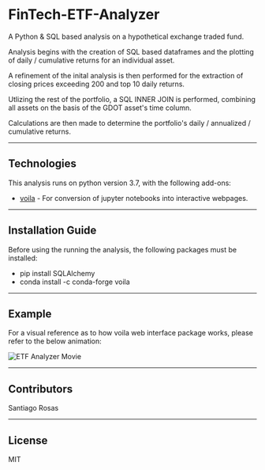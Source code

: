 # FinTech-ETF-Analyzer

A Python &amp; SQL based analysis on a hypothetical exchange traded fund.

Analysis begins with the creation of SQL based dataframes and the plotting of daily / cumulative returns for an individual asset.

A refinement of the inital analysis is then performed for the extraction of closing prices exceeding 200 and top 10 daily returns.

Utlizing the rest of the portfolio, a SQL INNER JOIN is performed, combining all assets on the basis of the GDOT asset's time column.

Calculations are then made to determine the portfolio's daily / annualized / cumulative returns.

---

## Technologies

This analysis runs on python version 3.7, with the following add-ons:


* [voila](https://voila.readthedocs.io/en/stable/index.html) - For conversion of jupyter notebooks into interactive webpages.


---

## Installation Guide

Before using the running the analysis, the following packages must be installed:

*    pip install SQLAlchemy
*    conda install -c conda-forge voila


---

## Example

For a visual reference as to how voila web interface package works, please refer to the below animation:

![ETF Analyzer Movie](resources/voila_demo.gif)


---

## Contributors

Santiago Rosas

---

## License

MIT
